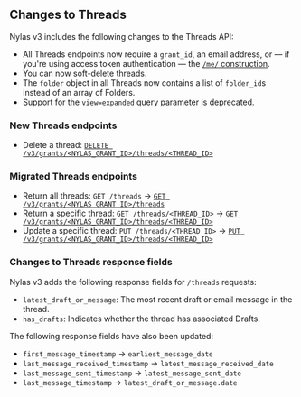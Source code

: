 ## Changes to Threads

Nylas v3 includes the following changes to the Threads API:

- All Threads endpoints now require a `grant_id`, an email address, or — if you're using access token authentication — the [`/me/` construction](https://developer.nylas.com/docs/api/v3/ecc/#overview--me-syntax-for-api-calls).
- You can now soft-delete threads.
- The `folder` object in all Threads now contains a list of `folder_id`s instead of an array of Folders.
- Support for the `view=expanded` query parameter is deprecated.

### New Threads endpoints

- Delete a thread: [`DELETE /v3/grants/<NYLAS_GRANT_ID>/threads/<THREAD_ID>`](https://developer.nylas.com/docs/api/v3/ecc/#delete-/v3/grants/-grant_id-/threads/-thread_id-)

### Migrated Threads endpoints

- Return all threads: `GET /threads` → [`GET /v3/grants/<NYLAS_GRANT_ID>/threads`](https://developer.nylas.com/docs/api/v3/ecc/#get-/v3/grants/-grant_id-/threads)
- Return a specific thread: `GET /threads/<THREAD_ID>` → [`GET /v3/grants/<NYLAS_GRANT_ID>/threads/<THREAD_ID>`](https://developer.nylas.com/docs/api/v3/ecc/#get-/v3/grants/-grant_id-/threads/-thread_id-)
- Update a specific thread: `PUT /threads/<THREAD_ID>` → [`PUT /v3/grants/<NYLAS_GRANT_ID>/threads/<THREAD_ID>`](https://developer.nylas.com/docs/api/v3/ecc/#put-/v3/grants/-grant_id-/threads/-thread_id-)

### Changes to Threads response fields

Nylas v3 adds the following response fields for `/threads` requests:

- `latest_draft_or_message`: The most recent draft or email message in the thread.
- `has_drafts`: Indicates whether the thread has associated Drafts.

The following response fields have also been updated:

- `first_message_timestamp` → `earliest_message_date`
- `last_message_received_timestamp` → `latest_message_received_date`
- `last_message_sent_timestamp` → `latest_message_sent_date`
- `last_message_timestamp` → `latest_draft_or_message.date`
